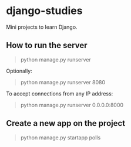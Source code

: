 # django-studies

Mini projects to learn Django.

## How to run the server

> python manage.py runserver

Optionally:

> python manage.py runserver 8080

To accept connections from any IP address:

> python manage.py runserver 0.0.0.0:8000

## Create a new app on the project

> python manage.py startapp polls
